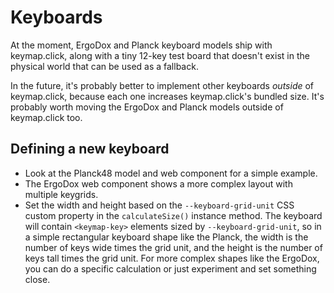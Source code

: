 # Keyboards

At the moment, ErgoDox and Planck keyboard models ship with keymap.click,
along with a tiny 12-key test board that doesn't exist in the physical world
that can be used as a fallback.

In the future, it's probably better to implement other keyboards _outside_ of keymap.click,
because each one increases keymap.click's bundled size.
It's probably worth moving the ErgoDox and Planck models outside of keymap.click too.

## Defining a new keyboard

- Look at the Planck48 model and web component for a simple example.
- The ErgoDox web component shows a more complex layout with multiple keygrids.
- Set the width and height based on the `--keyboard-grid-unit` CSS custom property
  in the `calculateSize()` instance method.
  The keyboard will contain `<keymap-key>` elements sized by `--keyboard-grid-unit`,
  so in a simple rectangular keyboard shape like the Planck,
  the width is the number of keys wide times the grid unit,
  and the height is the number of keys tall times the grid unit.
  For more complex shapes like the ErgoDox,
  you can do a specific calculation or just experiment and set something close.

